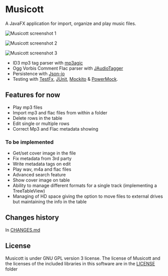 # Musicott
A JavaFX application for import, organize and play music files.

![Musicott screenshot 1](https://dl.dropboxusercontent.com/u/3596661/main.png)

![Musicott screenshot 2](https://dl.dropboxusercontent.com/u/3596661/edit.png)

![Musicott screenshot 3](https://dl.dropboxusercontent.com/u/3596661/import.png)

* ID3 mp3 tag parser with [mp3agic](https://github.com/mpatric/mp3agic "mp3agic")
* Ogg Vorbis Comment Flac parser with [JAudioTagger](https://bitbucket.org/ijabz/jaudiotagger "jAudioTagger")
* Persistence with [Json-io](https://github.com/jdereg/json-io "Json-io")
* Testing with [TestFx](https://github.com/TestFX/TestFX "TestFx"), [JUnit](https://github.com/junit-team/junit "JUnit"), [Mockito](https://github.com/mockito/mockito "Mockito") & [PowerMock](https://github.com/jayway/powermock "PowerMock").

## Features for now
* Play mp3 files
* Import mp3 and flac files from within a folder
* Delete rows in the table
* Edit single or multiple rows
* Correct Mp3 and Flac metadata showing

### To be implemented
* Get/set cover image in the file
* Fix metadata from 3rd party
* Write metadata tags on edit
* Play wav, m4a and flac files
* Advanced search feature
* Show cover image on table
* Ability to manage different formats for a single track (implementing a TreeTableView)
* Managing of HD space giving the option to move files to external drives but maintaining the info in the table

## Changes history
In [CHANGES.md](https://github.com/octaviospain/Musicott/tree/master/CHANGES.md "Changes")

## License
Musicott is under GNU GPL version 3 license. The license of Musicott and the licenses of the included libraries in this software are in the [LICENSE](https://github.com/octaviospain/Musicott/tree/master/license "License") folder